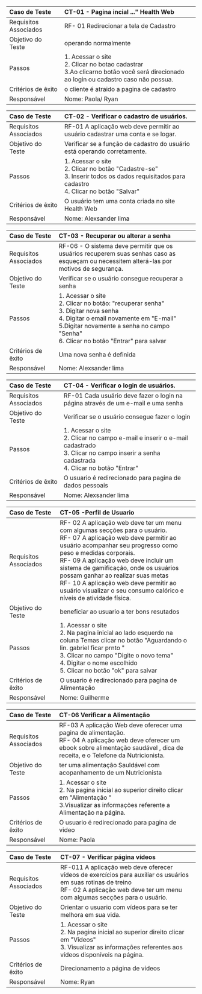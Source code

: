 |Caso de Teste    | CT-01 - Pagina incial ..." Health Web|
|:---|:---|
| Requisitos Associados | RF- 01	Redirecionar a tela de Cadastro  | 
| Objetivo do Teste | operando normalmente   |
| Passos | 1. Acessar o site <br/> 2. Clicar no botao cadastrar <br/> 3.Ao clicarno botão você será direcionado ao login ou cadastro caso não possua.  
| Critérios de êxito |o cliente é atraido a pagina de cadastro   |
| Responsável |Nome: Paola/ Ryan  |

|Caso de Teste    | CT-02 - Verificar o cadastro de usuários. |
|:---|:---|
| Requisitos Associados | RF-01	A aplicação web deve permitir ao usuário cadastrar uma conta e se logar.|
| Objetivo do Teste | Verificar se a função de cadastro do usuário está operando corretamente.|
| Passos | 1. Acessar o site <br/>2. Clicar no botão "Cadastre-se" <br/> 3. Inserir todos os dados requisitados para cadastro <br/> 4. Clicar no botão "Salvar" |
| Critérios de êxito | O usuário tem uma conta criada no site Health Web  |
| Responsável |Nome: Alexsander lima  |

|Caso de Teste    | CT-03 - Recuperar ou alterar a senha |
|:---|:---|
| Requisitos Associados | RF-06 - O sistema deve permitir que os usuários recuperem suas senhas caso as esqueçam ou necessitem alterá-las por motivos de segurança. |
| Objetivo do Teste | Verificar se o usuário consegue recuperar a senha |
| Passos | 1. Acessar o site <br/> 2. Clicar no botão: "recuperar senha" <br/> 3. Digitar nova senha <br/> 4. Digitar o email novamente em "E-mail" <br/> 5.Digitar novamente a senha no campo "Senha" <br/> 6. Clicar no botão "Entrar" para salvar|
| Critérios de êxito | Uma nova senha é definida |
| Responsável |Nome: Alexsander lima  |

|Caso de Teste    | CT-04 - Verificar o login de usuários. |
|:---|:---|
| Requisitos Associados | RF-01	Cada usuário deve fazer o login na página através de um e-mail e uma senha |
| Objetivo do Teste | Verificar se o usuário consegue fazer o login |
| Passos | 1. Acessar o site <br/>2. Clicar no campo e-mail  e inserir o e-mail cadastrado <br/>3. Clicar no campo  inserir a senha cadastrada <br/>4. Clicar no botão "Entrar"|
| Critérios de êxito | O usuario é redirecionado para pagina de dados pessoais |
| Responsável |Nome: Alexsander lima   |

|Caso de Teste    | CT-05 -Perfil de Usuario  |
|:---|:---|
| Requisitos Associados | RF- 02	A aplicação web deve ter um menu com algumas secções para o usuário. <br> RF- 07	A aplicação web deve permitir ao usuário acompanhar seu progresso como peso e medidas corporais. <br> RF- 09	A aplicação web deve incluir um sistema de gamificação, onde os usuários possam ganhar ao realizar suas metas <br> RF- 10	A aplicação web deve permitir ao usuário visualizar o seu consumo calórico e níveis de atividade física. |
| Objetivo do Teste | beneficiar ao usuario a ter bons resutados |
| Passos | 1. Acessar o site <br/> 2. Na pagina inicial ao lado esquerdo na coluna Temas clicar no botão "Aguardando o lin. gabriel ficar prnto " <br/> 3. Clicar no campo "Digite o novo tema" <br/> 4. Digitar o nome escolhido <br/> 5. Clicar no botão "ok" para salvar|
| Critérios de êxito |O usuario é redirecionado para pagina de Alimentação |
| Responsável |Nome: Guilherme   |

|Caso de Teste    | CT-06 Verificar a Alimentação  | 
|:---|:---|
| Requisitos Associados |RF-03	A aplicação Web deve oferecer uma pagina de alimentação.  <br> RF- 04	A aplicação web deve oferecer um ebook sobre alimentação saudável , dica de receita, e o Telefone da Nutricionista.
| Objetivo do Teste | ter uma alimentação Sauldável com acopanhamento de um Nutricionista  |
| Passos | 1. Acessar o site <br/> 2. Na pagina inicial ao superior direito clicar em "Alimentação " <br/> 3.Visualizar as informações referente a Alimentação na página.
| Critérios de êxito |O usuario é redirecionado para pagina de video  |
| Responsável |Nome: Paola  |

|Caso de Teste    | CT-07 - Verificar página vídeos |
|:---|:---|
| Requisitos Associados | RF-011 A aplicação web deve oferecer vídeos de exercícios para auxiliar os usuários em suas rotinas de treino <br> RF- 02	A aplicação web deve ter um menu com algumas secções para o usuário. |
| Objetivo do Teste | Orientar o usuario com vídeos para se ter melhora em sua vida. |
| Passos | 1. Acessar o site <br/> 2. Na pagina inicial ao superior direito clicar em "Vídeos" <br/> 3. Visualizar as informações referentes aos vídeos disponíveis na página.
| Critérios de êxito | Direcionamento a página de vídeos |
| Responsável |Nome: Ryan  |


